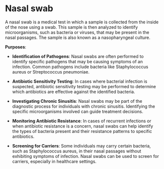 [//]: # (
source: gpt-3 + jph editing
tags: tests
)

# Nasal swab

A nasal swab is a medical test in which a sample is collected from the inside of the nose using a swab. This sample is then analyzed to identify microorganisms, such as bacteria or viruses, that may be present in the nasal passages. The sample is also known as a nasopharyngeal culture.

**Purposes**:

* **Identification of Pathogens**: Nasal swabs are often performed to identify specific pathogens that may be causing symptoms of an infection. Common pathogens include bacteria like Staphylococcus aureus or Streptococcus pneumoniae.

* **Antibiotic Sensitivity Testing**: In cases where bacterial infection is suspected, antibiotic sensitivity testing may be performed to determine which antibiotics are effective against the identified bacteria.

* **Investigating Chronic Sinusitis**: Nasal swabs may be part of the diagnostic process for individuals with chronic sinusitis. Identifying the specific microorganisms involved can guide treatment decisions.

* **Monitoring Antibiotic Resistance**: In cases of recurrent infections or when antibiotic resistance is a concern, nasal swabs can help identify the types of bacteria present and their resistance patterns to specific antibiotics.

* **Screening for Carriers**: Some individuals may carry certain bacteria, such as Staphylococcus aureus, in their nasal passages without exhibiting symptoms of infection. Nasal swabs can be used to screen for carriers, especially in healthcare settings.
